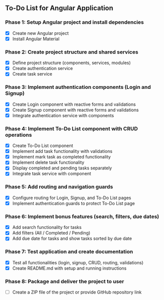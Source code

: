 ## To-Do List for Angular Application

### Phase 1: Setup Angular project and install dependencies
- [x] Create new Angular project
- [x] Install Angular Material

### Phase 2: Create project structure and shared services
- [x] Define project structure (components, services, modules)
- [x] Create authentication service
- [x] Create task service

### Phase 3: Implement authentication components (Login and Signup)
- [x] Create Login component with reactive forms and validations
- [x] Create Signup component with reactive forms and validations
- [x] Integrate authentication service with components

### Phase 4: Implement To-Do List component with CRUD operations
- [x] Create To-Do List component
- [x] Implement add task functionality with validations
- [x] Implement mark task as completed functionality
- [x] Implement delete task functionality
- [x] Display completed and pending tasks separately
- [x] Integrate task service with component

### Phase 5: Add routing and navigation guards
- [x] Configure routing for Login, Signup, and To-Do List pages
- [x] Implement authentication guards to protect To-Do List page

### Phase 6: Implement bonus features (search, filters, due dates)
- [x] Add search functionality for tasks
- [x] Add filters (All / Completed / Pending)
- [x] Add due date for tasks and show tasks sorted by due date

### Phase 7: Test application and create documentation
- [x] Test all functionalities (login, signup, CRUD, routing, validations)
- [x] Create README.md with setup and running instructions

### Phase 8: Package and deliver the project to user
- [ ] Create a ZIP file of the project or provide GitHub repository link


